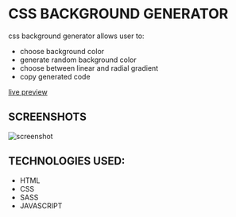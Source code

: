 # CSS BACKGROUND GENERATOR
css background generator allows user to:
- choose background color
- generate random background color
- choose between linear and radial gradient
- copy generated code

[live preview](https://kimicasamina.github.io/css-background-generator/)

## SCREENSHOTS
![screenshot](https://user-images.githubusercontent.com/122260532/211783063-859d2468-7b7f-4190-b5fa-9a5e650d4609.png)

## TECHNOLOGIES USED:
- HTML
- CSS
- SASS
- JAVASCRIPT

